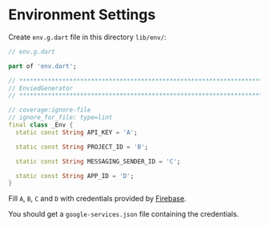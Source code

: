 # Environment Settings

Create `env.g.dart` file in this directory `lib/env/`:
```dart
// env.g.dart

part of 'env.dart';

// **************************************************************************
// EnviedGenerator
// **************************************************************************

// coverage:ignore-file
// ignore_for_file: type=lint
final class _Env {
  static const String API_KEY = 'A';

  static const String PROJECT_ID = 'B';

  static const String MESSAGING_SENDER_ID = 'C';

  static const String APP_ID = 'D';
}
```

Fill `A`, `B`, `C` and `D` with credentials provided by [Firebase](https://firebase.google.com/).

You should get a `google-services.json` file containing the credentials.
